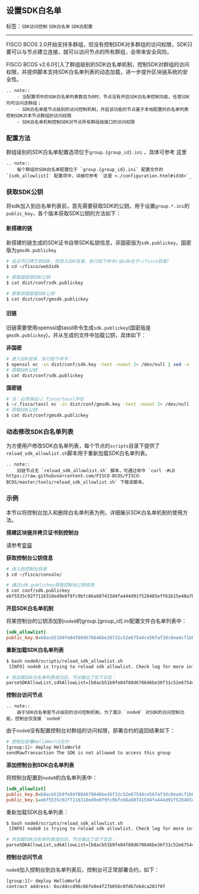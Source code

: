 ## 设置SDK白名单

标签：``SDK访问控制`` ``SDK白名单`` ``SDK白配置`` 

----

FISCO BCOS 2.0开始支持多群组，但没有控制SDK对多群组的访问权限，SDK只要可以与节点建立连接，就可以访问节点的所有群组，会带来安全风险。

FISCO BCOS v2.6.0引入了群组级别的SDK白名单机制，控制SDK对群组的访问权限，并提供脚本支持SDK白名单列表的动态加载，进一步提升区块链系统的安全性。

```eval_rst
.. note::
    - 当配置项中的SDK白名单列表数目为0时，节点没有开启SDK白名单控制功能，任意SDK均可访问该群组；
    - SDK白名单是节点级别的访问控制机制，开启该功能的节点基于本地配置的白名单列表控制SDK对本节点群组的访问权限
    - SDK白名单机制控制SDK对节点所有群组级接口的访问权限
```

### 配置方法

群组级别的SDK白名单配置选项位于`group.{group_id}.ini` ，具体可参考 这里

```eval_rst
.. note::
    每个群组的SDK白名单配置位于 `group.{group_id}.ini` 配置文件的 `[sdk_allowlist]` 配置项中，详细可参考 `这里 <./configuration.html#id38>`_
```

### 获取SDK公钥
将sdk加入到白名单列表前，首先需要获取SDK的公钥，用于设置`group.*.ini`的`public_key`，各个版本获取SDK公钥的方法如下：

#### 新搭建的链

新搭建的链生成的SDK证书自带SDK私钥信息，非国密版为`sdk.publickey`，国密版为`gmsdk.publickey`

```bash
# 设证书已拷贝到SDK，则进入SDK目录，执行如下命令(设sdk位于~/fisco目录)
$ cd ~/fisco/web3sdk

# 获取国密版SDK公钥
$ cat dist/conf/sdk.publickey

# 获取非国密版SDK公钥
$ cat dist/conf/gmsdk.publickey
```

#### 旧链

旧链需要使用openssl或tassl命令生成`sdk.publickey`(国密版是`gmsdk.publickey`)，并从生成的文件中加载公钥，具体如下：

**非国密**

```bash
# 进入SDK目录，执行如下命令：
$ openssl ec -in dist/conf/sdk.key -text -noout 2> /dev/null | sed -n '7,11p' | tr -d ": \n" | awk '{print substr($0,3);}' | cat > dist/conf/sdk.publickey
# 获取SDK公钥
$ cat dist/conf/sdk.publickey
```

**国密链**

```bash
# 注：必须保证~/.fisco/tassl存在
$ ~/.fisco/tassl ec -in dist/conf/gmsdk.key -text -noout 2> /dev/null | sed -n '7,11p' | sed 's/://g' | tr "\n" " " | sed 's/ //g' | awk '{print substr($0,3);}'  | cat > dist/conf/gmsdk.publickey
# 获取SDK公钥
$ cat dist/conf/gmsdk.publickey
```

### 动态修改SDK白名单列表

为方便用户修改SDK白名单列表，每个节点的`scripts`目录下提供了`reload_sdk_allowlist.sh`脚本用于重新加载SDK白名单列表。

```eval_rst
.. note::
    旧链节点无 `reload_sdk_allowlist.sh` 脚本，可通过命令 `curl -#LO https://raw.githubusercontent.com/FISCO-BCOS/FISCO-BCOS/master/tools/reload_sdk_allowlist.sh` 下载该脚本。
```


### 示例

本节以将控制台加入和删除白名单列表为例，详细展示SDK白名单机制的使用方法。

**搭建区块链并拷贝证书到控制台**

请参考[安装](../installation.md)

**获取控制台公钥信息**

```bash
# 进入到控制台目录
$ cd ~/fisco/console/

# 通过sdk.publickey获取控制台公钥信息
$ cat conf/sdk.publickey
ebf5535c92f7116310ed9e0f9fc9bfc66a607415d4fa444d91f528485eff61b15e40a70bc5d73f0441d3959efbc7718c20bd452ac4beed5f6c4feb9fabc1f9f6
```

**开启SDK白名单机制**

将某控制台的公钥添加到`node0`的group.[group_id].ini配置文件白名单列表中：

```ini
[sdk_allowlist]
public_key.0=b8acb51b9fe84f88d670646be36f31c52e67544ce56faf3dc8ea4cf1b0ebff0864c6b218fdcd9cf9891ebd414a995847911bd26a770f429300085f37e1131f36
```

**重新加载SDK白名单列表**

```bash
$ bash node0/scripts/reload_sdk_allowlist.sh
 [INFO] node0 is trying to reload sdk allowlist. Check log for more information.

# 热加载SDK白名单列表成功后，节点输出了如下日志：
parseSDKAllowList,sdkAllowList=[b8acb51b9fe84f88d670646be36f31c52e67544ce56faf3dc8ea4cf1b0ebff0864c6b218fdcd9cf9891ebd414a995847911bd26a770f429300085f37e1131f36],enableSDKAllowListControl=true
```

**控制台访问节点**

```eval_rst
.. note::
    由于SDK白名单是节点级别的访问控制机制，为了展示 `node0` 对SDK的访问控制功能，控制台仅连接 `node0`
```
由于`node0`没有配置控制台对群组的访问权限，部署合约的返回结果如下：

```bash
# 控制台部署HelloWorld合约
[group:1]> deploy HelloWorld
sendRawTransaction The SDK is not allowed to access this group
```


**添加控制台到SDK白名单列表**

将控制台配置到`node0`的白名单列表中：

```ini
[sdk_allowlist]
public_key.0=b8acb51b9fe84f88d670646be36f31c52e67544ce56faf3dc8ea4cf1b0ebff0864c6b218fdcd9cf9891ebd414a995847911bd26a770f429300085f37e1131f36
public_key.1=ebf5535c92f7116310ed9e0f9fc9bfc66a607415d4fa444d91f528485eff61b15e40a70bc5d73f0441d3959efbc7718c20bd452ac4beed5f6c4feb9fabc1f9f6
```
重新加载SDK白名单列表：

```bash
$ bash node0/scripts/reload_sdk_allowlist.sh
 [INFO] node0 is trying to reload sdk allowlist. Check log for more information.

# 热加载SDK白名单列表成功后，节点输出了如下日志：
parseSDKAllowList,sdkAllowList=[b8acb51b9fe84f88d670646be36f31c52e67544ce56faf3dc8ea4cf1b0ebff0864c6b218fdcd9cf9891ebd414a995847911bd26a770f429300085f37e1131f36,ebf5535c92f7116310ed9e0f9fc9bfc66a607415d4fa444d91f528485eff61b15e40a70bc5d73f0441d3959efbc7718c20bd452ac4beed5f6c4feb9fabc1f9f6],enableSDKAllowListControl=true
```

**控制台访问节点**

`node0`加入控制台到白名单列表后，控制台可正常部署合约，如下：

```bash
[group:1]> deploy HelloWorld
contract address: 0xcd4ccd96c86fe8e4f27b056c0fdb7eb4ca201f0f
```